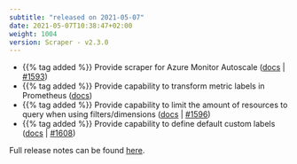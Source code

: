 ```yaml
---
subtitle: "released on 2021-05-07"
date: 2021-05-07T10:38:47+02:00
weight: 1004
version: Scraper - v2.3.0
---
```


- {{% tag added %}} Provide scraper for Azure Monitor Autoscale ([docs](https://promitor.io/configuration/v2.x/metrics/monitor-autoscale)
 | [#1593](https://github.com/tomkerkhove/promitor/issues/1593))
- {{% tag added %}} Provide capability to transform metric labels in Prometheus ([docs](https://promitor.io/configuration/v2.x/runtime/scraper#prometheus-scraping-endpoint))
- {{% tag added %}} Provide capability to limit the amount of resources to query when using filters/dimensions ([docs](https://promitor.io/configuration/v2.x/metrics)
 | [#1596](https://github.com/tomkerkhove/promitor/issues/1596))
- {{% tag added %}} Provide capability to define default custom labels  ([docs](https://promitor.io/configuration/v2.x/metrics/)
 | [#1608](https://github.com/tomkerkhove/promitor/issues/1608))

Full release notes can be found [here](https://github.com/tomkerkhove/promitor/releases/tag/Scraper-v2.2.0).
